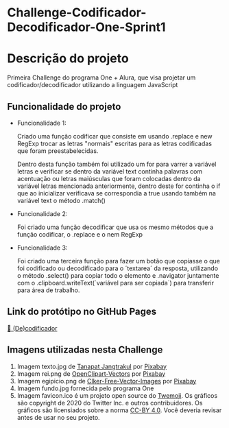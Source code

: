 # Challenge-Codificador-Decodificador-One-Sprint1

<h1>Descrição do projeto</h1>

<p>Primeira Challenge do programa One + Alura, que visa projetar um codificador/decodificador utilizando a linguagem JavaScript</p>

<h2>Funcionalidade do projeto</h2>

<ul>
<li>Funcionalidade 1: 
<p>Criado uma função codificar que consiste em usando .replace e new RegExp trocar as letras "normais" escritas para as letras
codificadas que foram preestabelecidas.</p>
<p>Dentro desta função também foi utilizado um for para varrer a variável letras e verificar se dentro da variável text continha palavras com acentuação ou
letras maiúsculas que foram colocadas dentro da variável letras mencionada anteriormente, dentro deste for continha o if que ao inicializar verificava
se correspondia a true usando também na variável text o método .match()</p>
</li>
<li>Funcionalidade 2:
<p>Foi criado uma função decodificar que usa os mesmo métodos que a função codificar, o .replace  e o nem RegExp</p>
</li>
<li>Funcionalidade 3: 
<p>Foi criado uma terceira função para fazer um botão que copiasse o que foi codificado ou decodificado para o ´textarea´ da resposta, utilizando 
o método .select() para copiar todo o elemento e .navigator juntamente com o .clipboard.writeText(`variável para ser copiada`) para transferir para área 
de trabalho.</p>
</li>
</ul>
<h2>Link do protótipo no GitHub Pages</h2>
<a href="https://akamaverick.github.io/Challenge-Codificador-Decodificador-One-Sprint1/" target="_blank">🌟 (De)codificador</a>
<h2>Imagens utilizadas nesta Challenge</h2>
<ol>
<li>Imagem texto.jpg de <a href="https://pixabay.com/pt/users/tumtac-4527816/?utm_source=link-attribution&amp;utm_medium=referral&amp;utm_campaign=image&amp;utm_content=2067823">Tanapat Jangtrakul</a> por <a href="https://pixabay.com/pt//?utm_source=link-attribution&amp;utm_medium=referral&amp;utm_campaign=image&amp;utm_content=2067823">Pixabay</a></li>
<li>Imagem rei.png de <a href="https://pixabay.com/pt/users/openclipart-vectors-30363/?utm_source=link-attribution&amp;utm_medium=referral&amp;utm_campaign=image&amp;utm_content=161521">OpenClipart-Vectors</a> por <a href="https://pixabay.com/pt//?utm_source=link-attribution&amp;utm_medium=referral&amp;utm_campaign=image&amp;utm_content=161521">Pixabay</a></li>
<li>Imagem egipicio.png de <a href="https://pixabay.com/pt/users/clker-free-vector-images-3736/?utm_source=link-attribution&amp;utm_medium=referral&amp;utm_campaign=image&amp;utm_content=311457">Clker-Free-Vector-Images</a> por <a href="https://pixabay.com/pt//?utm_source=link-attribution&amp;utm_medium=referral&amp;utm_campaign=image&amp;utm_content=311457">Pixabay</a></li>
<li>Imagem fundo.jpg fornecida pelo programa One</li>
<li>Imagem favicon.ico é um projeto open source do <a href="https://twemoji.twitter.com/">Twemoji</a>. Os gráficos são copyright de 2020 do Twitter Inc. e outros contribuidores. Os gráficos são licensiados sobre a norma <a href="https://creativecommons.org/licenses/by/4.0/">CC-BY 4.0</a>. Você deveria revisar antes de usar no seu projeto.</li>
<ol>
